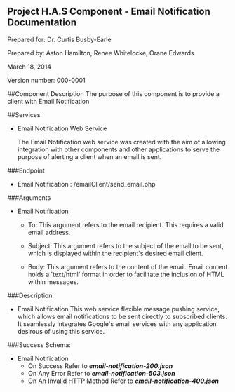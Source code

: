 Project H.A.S Component - Email Notification Documentation
------------------------------------------------------------
Prepared for: Dr. Curtis Busby-Earle

Prepared by: Aston Hamilton, Renee Whitelocke, Orane Edwards

March 18, 2014

Version number: 000-0001


##Component Description
The purpose of this component is to provide a client with Email Notification

##Services
+ Email Notification Web Service

	The Email Notification web service was created with the aim of allowing integration with other components and other applications to serve the purpose of alerting a client when an email is sent. 
	
###Endpoint 
+ Email Notification : <serverAddress>/emailClient/send_email.php

###Arguments
+ Email Notification 
	+ To: 
		This argument refers to the email recipient. This requires a valid email address.

	+ Subject:
		This argument refers to the subject of the email to be sent, which is displayed 
		within the recipient's desired email client. 

	+ Body:
		This argument refers to the content of the email. Email content holds a 
		'text/html' format in order to facilitate the inclusion of HTML within messages.
		
	
###Description:
+ Email Notification
	This web service flexible message pushing service, which allows email notifications
	to be sent directly to subscribed clients. It seamlessly integrates Google's 
	email services with any application desirous of using this service.
	
###Success Schema:
+ Email Notification
	- On Success Refer to _**email-notification-200.json**_
	- On Any Error Refer to _**email-notification-503.json**_
	- On An Invalid HTTP Method Refer to _**email-notification-400.json**_


	
	
